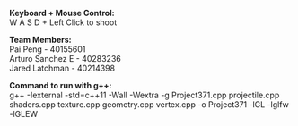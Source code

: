 **Keyboard + Mouse Control:** <br>
W A S D + Left Click to shoot

**Team Members:** <br>
Pai Peng - 40155601 <br>
Arturo Sanchez E - 40283236 <br>
Jared Latchman - 40214398 <br>

**Command to run with g++:** <br>
g++ -Iexternal -std=c++11 -Wall -Wextra -g Project371.cpp projectile.cpp shaders.cpp texture.cpp geometry.cpp vertex.cpp -o Project371 -lGL -lglfw -lGLEW
